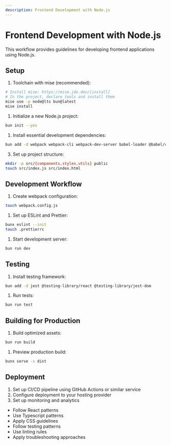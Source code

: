 ```yaml
---
description: Frontend Development with Node.js
---
```


# Frontend Development with Node.js

This workflow provides guidelines for developing frontend applications using Node.js.

## Setup

1. Toolchain with mise (recommended):

```bash
# Install mise: https://mise.jdx.dev/[install]
# In the project, declare tools and install them
mise use -p node@lts bun@latest
mise install
```

1. Initialize a new Node.js project:

```bash
bun init --yes
```

1. Install essential development dependencies:

```bash
bun add -d webpack webpack-cli webpack-dev-server babel-loader @babel/core @babel/preset-env eslint prettier
```

3. Set up project structure:
```bash
mkdir -p src/{components,styles,utils} public
touch src/index.js src/index.html
```

## Development Workflow

1. Create webpack configuration:

```bash
touch webpack.config.js
```

1. Set up ESLint and Prettier:

```bash
bunx eslint --init
touch .prettierrc
```

1. Start development server:

```bash
bun run dev
```

## Testing

1. Install testing framework:

```bash
bun add -d jest @testing-library/react @testing-library/jest-dom
```

1. Run tests:

```bash
bun run test
```

## Building for Production

1. Build optimized assets:

```bash
bun run build
```

1. Preview production build:

```bash
bunx serve -s dist
```

## Deployment

1. Set up CI/CD pipeline using GitHub Actions or similar service
1. Configure deployment to your hosting provider
1. Set up monitoring and analytics

- Follow React patterns
- Use Typescript patterns
- Apply CSS guidelines
- Follow testing patterns
- Use linting rules
- Apply troubleshooting approaches
